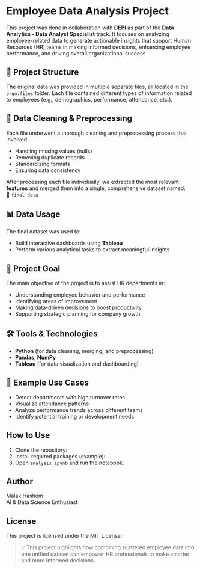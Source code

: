 # Employee Data Analysis Project
This project was done in collaboration with **DEPI** as part of the **Data Analytics - Data Analyst Specialist** track. It focuses on analyzing employee-related data to generate actionable insights that support Human Resources (HR) teams in making informed decisions, enhancing employee performance, and driving overall organizational success
## 📁 Project Structure

The original data was provided in multiple separate files, all located in the `orgn.files` folder. Each file contained different types of information related to employees (e.g., demographics, performance, attendance, etc.).

## 🧹 Data Cleaning & Preprocessing

Each file underwent a thorough cleaning and preprocessing process that involved:

- Handling missing values (nulls)
- Removing duplicate records
- Standardizing formats
- Ensuring data consistency

After processing each file individually, we extracted the most relevant **features** and merged them into a single, comprehensive dataset named:  
📄 `final data`

## 📊 Data Usage

The final dataset was used to:

- Build interactive dashboards using **Tableau**  
- Perform various analytical tasks to extract meaningful insights

## 🎯 Project Goal

The main objective of the project is to assist HR departments in:

- Understanding employee behavior and performance
- Identifying areas of improvement
- Making data-driven decisions to boost productivity
- Supporting strategic planning for company growth

## 🛠️ Tools & Technologies

- **Python** (for data cleaning, merging, and preprocessing)
- **Pandas**, **NumPy**
- **Tableau** (for data visualization and dashboarding)

## 📌 Example Use Cases

- Detect departments with high turnover rates
- Visualize attendance patterns
- Analyze performance trends across different teams
- Identify potential training or development needs

## How to Use
1. Clone the repository:
2. Install required packages (example):
3. Open `analysis.ipynb` and run the notebook.

## Author
Malak Hashem  
AI & Data Science Enthusiast

## License
This project is licensed under the MIT License.

> 💡 This project highlights how combining scattered employee data into one unified dataset can empower HR professionals to make smarter and more informed decisions.

